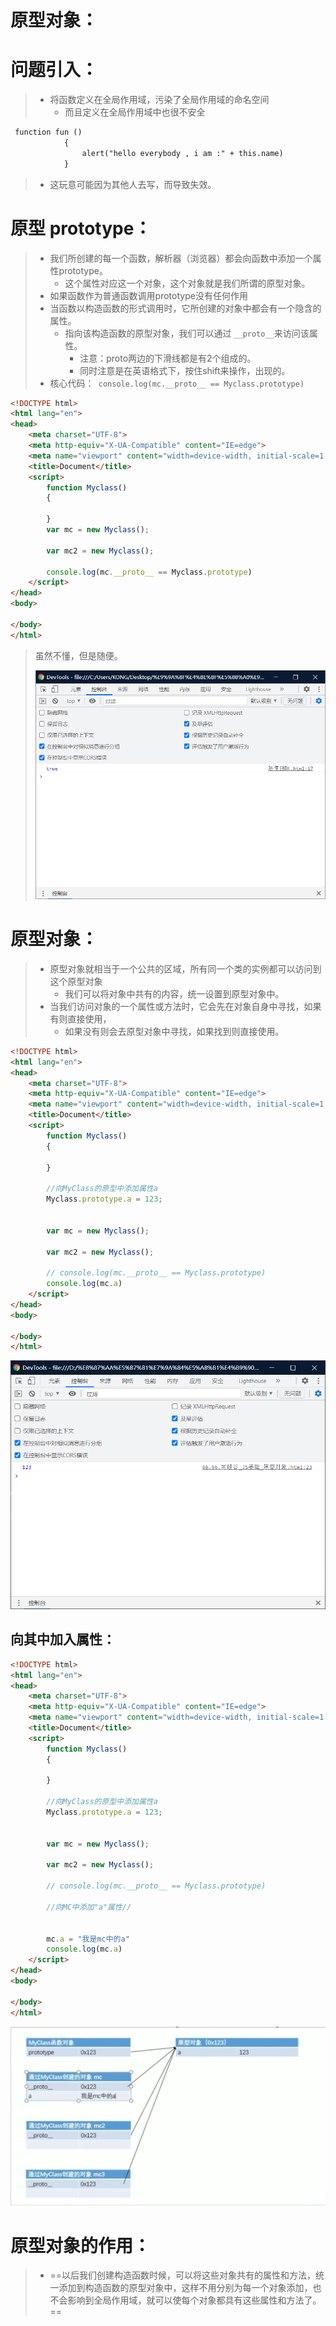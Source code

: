 # 原型对象：

# 问题引入：

> - 将函数定义在全局作用域，污染了全局作用域的命名空间
>   - 而且定义在全局作用域中也很不安全

```html
 function fun ()
            {
                alert("hello everybody , i am :" + this.name)
            }
```

> - 这玩意可能因为其他人去写，而导致失效。

# 原型 prototype：

> - 我们所创建的每一个函数，解析器（浏览器）都会向函数中添加一个属性prototype。
>   - 这个属性对应这一个对象，这个对象就是我们所谓的原型对象。
> - 如果函数作为普通函数调用prototype没有任何作用
> - 当函数以构造函数的形式调用时，它所创建的对象中都会有一个隐含的属性。
>   - 指向该构造函数的原型对象，我们可以通过 `__proto__`来访问该属性。
>     - 注意：proto两边的下滑线都是有2个组成的。
>     - 同时注意是在英语格式下，按住shift来操作，出现的。
> - 核心代码：` console.log(mc.__proto__ == Myclass.prototype)`

```html
<!DOCTYPE html>
<html lang="en">
<head>
    <meta charset="UTF-8">
    <meta http-equiv="X-UA-Compatible" content="IE=edge">
    <meta name="viewport" content="width=device-width, initial-scale=1.0">
    <title>Document</title>
    <script>
        function Myclass()
        {

        }
        var mc = new Myclass();
        
        var mc2 = new Myclass();

        console.log(mc.__proto__ == Myclass.prototype)
    </script>
</head>
<body>
    
</body>
</html>
```

> 虽然不懂，但是随便。
>
> ![image-20220102150618995](../pic/image-20220102150618995.png)

# 原型对象：

> - 原型对象就相当于一个公共的区域，所有同一个类的实例都可以访问到这个原型对象
>   - 我们可以将对象中共有的内容，统一设置到原型对象中。
> - 当我们访问对象的一个属性或方法时，它会先在对象自身中寻找，如果有则直接使用，
>   - 如果没有则会去原型对象中寻找，如果找到则直接使用。

```html
<!DOCTYPE html>
<html lang="en">
<head>
    <meta charset="UTF-8">
    <meta http-equiv="X-UA-Compatible" content="IE=edge">
    <meta name="viewport" content="width=device-width, initial-scale=1.0">
    <title>Document</title>
    <script>
        function Myclass()
        {

        }

        //向MyClass的原型中添加属性a
        Myclass.prototype.a = 123;


        var mc = new Myclass();
        
        var mc2 = new Myclass();

        // console.log(mc.__proto__ == Myclass.prototype)
        console.log(mc.a)
    </script>
</head>
<body>
    
</body>
</html>
```

![image-20220102151353000](../pic/image-20220102151353000.png)

## 向其中加入属性：

```html
<!DOCTYPE html>
<html lang="en">
<head>
    <meta charset="UTF-8">
    <meta http-equiv="X-UA-Compatible" content="IE=edge">
    <meta name="viewport" content="width=device-width, initial-scale=1.0">
    <title>Document</title>
    <script>
        function Myclass()
        {

        }

        //向MyClass的原型中添加属性a
        Myclass.prototype.a = 123;


        var mc = new Myclass();
        
        var mc2 = new Myclass();

        // console.log(mc.__proto__ == Myclass.prototype)

        //向MC中添加"a"属性//
        
        
        mc.a = "我是mc中的a"
        console.log(mc.a)
    </script>
</head>
<body>
    
</body>
</html>
```



![image-20220102151536680](../pic/image-20220102151536680.png)

# 原型对象的作用：

> - ==以后我们创建构造函数时候，可以将这些对象共有的属性和方法，统一添加到构造函数的原型对象中，这样不用分别为每一个对象添加，也不会影响到全局作用域，就可以使每个对象都具有这些属性和方法了。==